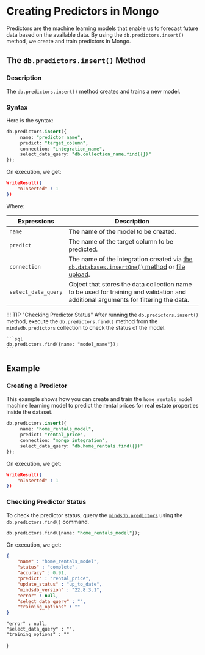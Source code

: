 # Creating Predictors in Mongo

Predictors are the machine learning models that enable us to forecast future data based on the available data. By using the `db.predictors.insert()` method, we create and train predictors in Mongo.

## The `db.predictors.insert()` Method

### Description

The `db.predictors.insert()` method creates and trains a new model.

### Syntax

Here is the syntax:

```sql
db.predictors.insert({
     name: "predictor_name",
     predict: "target_column",
     connection: "integration_name",
     select_data_query: "db.collection_name.find({})"
});
```

On execution, we get:

```json
WriteResult({
    "nInserted" : 1
})
```

Where:

| Expressions                                     | Description                                                                                                                           |
| ----------------------------------------------- | ------------------------------------------------------------------------------------------------------------------------------------- |
| `name`                                          | The name of the model to be created.                                                                                                  |
| `predict`                                       | The name of the target column to be predicted.                                                                                        |
| `connection`                                    | The name of the integration created via [the `db.databases.insertOne()` method](/mongo/database/) or [file upload](/sql/create/file/).|
| `select_data_query`                             | Object that stores the data collection name to be used for training and validation and additional arguments for filtering the data.   |

!!! TIP "Checking Predictor Status"
    After running the `db.predictors.insert()` method, execute the `db.predictors.find()` method from the `mindsdb.predictors` collection to check the status of the model.

    ```sql
    db.predictors.find({name: "model_name"});
    ```

## Example

### Creating a Predictor

This example shows how you can create and train the `home_rentals_model` machine learning model to predict the rental prices for real estate properties inside the dataset.

```sql
db.predictors.insert({
     name: "home_rentals_model",
     predict: "rental_price",
     connection: "mongo_integration",
     select_data_query: "db.home_rentals.find({})"
});
```

On execution, we get:

```json
WriteResult({
    "nInserted" : 1
})
```

### Checking Predictor Status

To check the predictor status, query the [`mindsdb.predictors`](/mongo/collection-structure/#the-predictors-collection) using the `db.predictors.find()` command.

```sql
db.predictors.find({name: "home_rentals_model"});
```

On execution, we get:
 
```json
{ 
    "name" : "home_rentals_model", 
    "status" : "complete", 
    "accuracy" : 0.91, 
    "predict" : "rental_price", 
    "update_status" : "up_to_date", 
    "mindsdb_version" : "22.8.3.1", 
    "error" : null,
    "select_data_query" : "", 
    "training_options" : ""
}
```
    "error" : null,
    "select_data_query" : "", 
    "training_options" : ""
}
```
